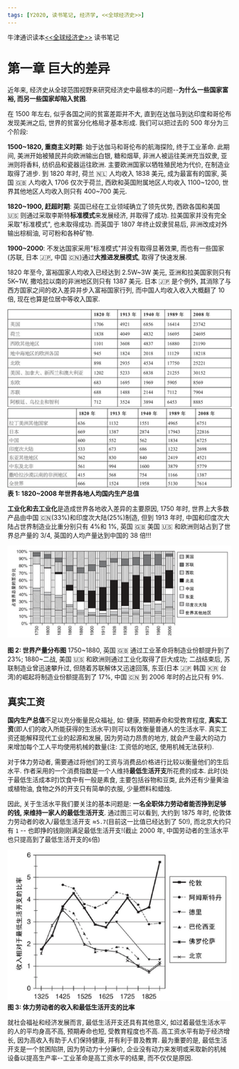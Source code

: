 ```yaml
---
tags: [Y2020, 读书笔记, 经济学, <<全球经济史>>]
---
```


牛津通识读本[<<全球经济史>>](https://book.douban.com/subject/26345472/) 读书笔记

# 第一章 巨大的差异

近年来, 经济史从全球范围视野来研究经济史中最根本的问题--**为什么一些国家富裕, 而另一些国家却陷入贫困**.

在 1500 年左右, 似乎各国之间的贫富差距并不大, 直到在达伽马到达印度和哥伦布发现美洲之后, 世界的贫富分化格局才基本形成. 我们可以把过去的 500 年分为三个阶段:

**1500~1820, 重商主义时期**: 始于达伽马和哥伦布的航海探险, 终于工业革命. 此期间, 美洲开始被殖民并向欧洲输出白银, 糖和烟草, 非洲人被运往美洲充当奴隶, 亚洲则将香料, 纺织品和瓷器运往欧洲. 主要欧洲国家以牺牲殖民地为代价, 在制造业取得了进步. 到 1820 年时, 荷兰 🇳🇱 人均收入 1838 美元, 成为最富有的国家, 英国 🇬🇧 人均收入 1706 仅次于荷兰, 西欧和英国附属地区人均收入 1100~1200, 世界其他地区人均收入则只有 400~700 美元.

**1820~1900, 赶超时期**: 英国已经在工业领域确立了领先优势, 西欧各国和美国 🇺🇸 则通过采取李斯特**标准模式**来发展经济, 并取得了成功. 拉美国家并没有完全采取"标准模式", 也未取得成功. 而英国于 1807 年终止奴隶贸易后, 非洲改成对外输出棕榈油, 可可粉和各种矿物.

**1900~2000**: 不发达国家采用"标准模式"并没有取得显著效果, 而也有一些国家(苏联, 日本 🇯🇵, 中国 🇨🇳)通过**大推进发展模式**, 取得了快速发展.

1820 年至今, 富裕国家人均收入已经达到 2.5W~3W 美元, 亚洲和拉美国家则只有 5K~1W, 撒哈拉以南的非洲地区则只有 1387 美元. 日本 🇯🇵 是个例外, 其消除了与西方国家之间的收入差异并步入富裕国家行列, 而中国人均收入收入大概翻了 10 倍, 现在也算是位居中等收入国家.

![表1-1](/assets/images/20200504/t1-1.png)
![表1-2](/assets/images/20200504/t1-2.png)
**表 1: 1820~2008 年世界各地人均国内生产总值**

**工业化和去工业化**是造成世界各地收入差异的主要原因, 1750 年时, 世界上大多数产品由中国 🇨🇳(33%)和印度次大陆(25%)制造, 但到 1913 年时, 中国和印度次大陆占世界制造业比重分别只有 4%和 1%, 英国 🇬🇧 美国 🇺🇸 和欧洲则站占到了世界总产量的 3/4, 英国的人均产量达到中国的 38 倍!!!

![图2](/assets/images/20200504/p2.png)

**图 2: 世界产量分布图** 1750~1880, 英国 🇬🇧 通过工业革命将制造业份额提升到了 23%; 1880~二战, 美国 🇺🇸 和欧洲则通过工业化取得了巨大成功; 二战结束后, 苏联制造业曾迅速攀升过, 但随着苏联解体又迅速回落, 东亚(日本 🇯🇵 韩国 🇰🇷 台湾)的崛起将制造业份额提高到了 17%, 中国 🇨🇳 到 2006 年时的占比只有 9%.

## 真实工资

**国内生产总值**不足以充分衡量民众福祉, 如: 健康, 预期寿命和受教育程度, **真实工资**(即人们的收入所能获得的生活水平)则可以有效衡量普通人的生活水平. 真实工资还能解释现代工业的起源和发展, 因为劳动力昂贵的地方, 就会产生最大的动力来增加每个工人平均使用机械的数量(注: 工资低的地区, 使用机械无法获利).

对于体力劳动者, 需要通过将他们的工资与消费品价格进行比较以衡量他们的生后水平. 作者采用的一个消费指数是一个人维持**最低生活开支**所花费的成本. 此时(处于最低生活成本时)饮食中有一般是素食, 主要包括谷物和豆类, 此外还有少量黄油或植物油, 食物之外的开支只有简单的衣服, 少量燃料和蜡烛.

因此, 关于生活水平我们要关注的基本问题是: **一名全职体力劳动者能否挣到足够的钱, 来维持一家人的最低生活开支**. 通过图三可以看到, 大约到 1875 年时, 伦敦体力劳动者的收入/最低生活开支 ≈`5.7`(目前这一比值已经达到了 50!), 而北京大约只有 `1` -- 也即挣的钱刚刚满足最低生活开支!(截止 2000 年, 中国劳动者的生活水平也只提高到了最低生活开支的`6`倍)

![图3](/assets/images/20200504/p3.png)
**图 3: 体力劳动者的收入和最低生活开支的比率**

就社会福祉和经济发展而言, 最低生活开支还具有其他意义, 如过着最低生活水平的人的平均身高不高, 预期寿命也短, 受教育程度也不高. 高工资水平有助于经济增长, 因为高收入有助于人们保持健康, 并有利于普及教育. 最为重要的是, 最低生活开支是一个贫困陷阱, 因为劳动力十分廉价, 企业没有动力来发明或采取新的机械设备以提高生产率--工业革命是高工资水平的结果, 而不仅仅是原因.
